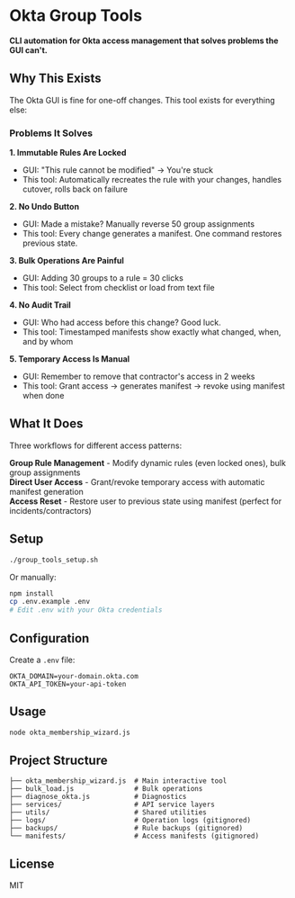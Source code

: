 # Okta Group Tools

**CLI automation for Okta access management that solves problems the GUI can't.**

## Why This Exists

The Okta GUI is fine for one-off changes. This tool exists for everything else:

### Problems It Solves

**1. Immutable Rules Are Locked**
- GUI: "This rule cannot be modified" → You're stuck
- This tool: Automatically recreates the rule with your changes, handles cutover, rolls back on failure

**2. No Undo Button**
- GUI: Made a mistake? Manually reverse 50 group assignments
- This tool: Every change generates a manifest. One command restores previous state.

**3. Bulk Operations Are Painful**
- GUI: Adding 30 groups to a rule = 30 clicks
- This tool: Select from checklist or load from text file

**4. No Audit Trail**
- GUI: Who had access before this change? Good luck.
- This tool: Timestamped manifests show exactly what changed, when, and by whom

**5. Temporary Access Is Manual**
- GUI: Remember to remove that contractor's access in 2 weeks
- This tool: Grant access → generates manifest → revoke using manifest when done

## What It Does

Three workflows for different access patterns:

**Group Rule Management** - Modify dynamic rules (even locked ones), bulk group assignments  
**Direct User Access** - Grant/revoke temporary access with automatic manifest generation  
**Access Reset** - Restore user to previous state using manifest (perfect for incidents/contractors)

## Setup

```bash
./group_tools_setup.sh
```

Or manually:
```bash
npm install
cp .env.example .env
# Edit .env with your Okta credentials
```

## Configuration

Create a `.env` file:
```
OKTA_DOMAIN=your-domain.okta.com
OKTA_API_TOKEN=your-api-token
```

## Usage

```bash
node okta_membership_wizard.js
```

## Project Structure

```
├── okta_membership_wizard.js  # Main interactive tool
├── bulk_load.js               # Bulk operations
├── diagnose_okta.js           # Diagnostics
├── services/                  # API service layers
├── utils/                     # Shared utilities
├── logs/                      # Operation logs (gitignored)
├── backups/                   # Rule backups (gitignored)
└── manifests/                 # Access manifests (gitignored)
```

## License

MIT
